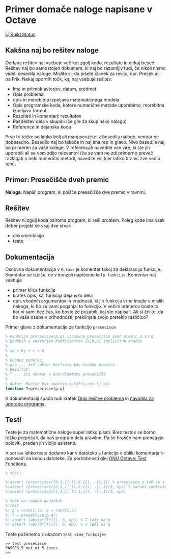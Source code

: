 # Primer domače naloge napisane v Octave

[![Build Status](https://travis-ci.org/mrcinv/primer-octave.svg?branch=master)](https://travis-ci.org/mrcinv/primer-octave)

## Kakšna naj bo rešitev naloge

Oddana rešitev naj vsebuje več kot zgolj kodo, rezultate in nekaj besed. Rešitev naj bo samostojen dokument, ki naj bo razumljiv tudi, če nikoli nismo videli besedila naloge. Mislite si, da pišete članek za revijo, npr. Presek ali pa Frik.
Nekaj opornih točk, kaj naj vsebuje rešitev:

* Ime in priimek avtorjev, datum, predmet
* Opis problema
* opis in morebitna izpeljava matematičnega modela
* Opis programske kode, katere numerične metode uporabimo, morebitna izpeljava formul
* Rezultati in komentarji rezultatov
* Razdelitev dela v skupini (če gre za skupinsko nalogo)
*  Reference in dejanska koda

Prve tri točke so lahko bolj ali manj povzete iz besedila naloge, vendar ne dobesedno. Besedilo naj bo tekoče in naj ima rep in glavo. Nivo besedila naj bo primeren za vaše kolege. V referencah navedite vse vire, ki ste jih uporabili ali se vam zdijo relevantni (če se vam ne zdi primerno preveč razlagati o neki numerični metodi, navedite vir, kjer lahko bralec zve več o tem).

## Primer: Presečišče dveh premic

**Naloga**: Napiši program, ki poišče presečišče dve premic v ravnini.

## Rešitev

Rešitev ni zgolj koda oziroma program, ki reši problem. Poleg kode ima vsak dober projekt še vsaj dve stvari
 * dokumentacijo
 * teste

## Dokumentacija

Osnovna dokumentacija v `Octave` je komentar takoj za deklaracijo funkcije. Komentar se izpiše, če v konzoli napišemo
`help funkcija`. Komentar naj vsebuje 
* primer klica funkcije
* kratek opis, kaj funkcija dejansko dela
* opis vhodnih argumentov in vrednosti, ki jih funkcija vrne
Imejte v mislih nekoga, ki bo za vami poganjal to funkcijo. V večini primerov boste to kar vi sami čez čas, ko boste že pozabili, kaj ste napisali. Ali si želite, da bo vaša oseba v prihodnosti, preklinjala svojo preteklo različico?

Primer glave z dokumentacijo za funkcijo `presecisce`

```` octave
% Funkcija presecisce(p,q) izračuna presečišče dveh premic p in q
% podanih z vektorjem koeficientov [a,b,c] implicitne enačbe
% 
% ax + by + c = 0
% 
% Vhodni podatki:
% p,q ... 1x3 vektor koeficientov enačbe premica
% Rezultat:
% T ... 2x1 vektor s koordinatami presečišča
%
% Autor: Martin Vuk <martin.vuk@fri.uni-lj.si>
function T=presecisce(p,q)
````

K dokumentaciji spada tudi kratek [Opis rešitve problema](Resitev.md) in [navodila za uporabo programa](Tutorial.md).

## Testi
Teste je za matematične naloge super lahko pisati. Brez testov se bomo težko prepričali, da naš program dela pravilno. Pa še hrošče nam pomagajo poloviti, preden jih vidijo asistenti.

V `octave` lahko teste dodamo kar v datoteko s funkcijo v obliki komentarja `%!` ponavadi na koncu datoteke. Za podrobnosti glej [GNU Octave: Test Functions](https://www.gnu.org/software/octave/doc/interpreter/Test-Functions.html).

```` octave
% testi

%!assert (presecisce([0,1,1],[1,0,1]), -[1;1]) % presecisce y-1=0 in x-1=0 je točka T(1,1)
%!assert (presecisce([2,1,1],[1,2,1]), -[1;1]/3, eps) % zaradi zaokroževanja, števila tipa float niso nikoli povsem enaka
%!assert (presecisce([1,2,1],[2,1,1]), -[1;1]/3, eps)

% test na random podatkih
%!test
%! p = rand(1,3); q = rand(1,3);
%! T = presecisce(p,q);
%! assert (abs(p*[T;1]), 0, eps) % T leži na p 
%! assert (abs(q*[T;1]), 0, eps) % T leži na q
````

Teste poženemo z ukazom `test <ime_funkcije>`

````
>> test presecisce
PASSES 5 out of 5 tests
>>
````
